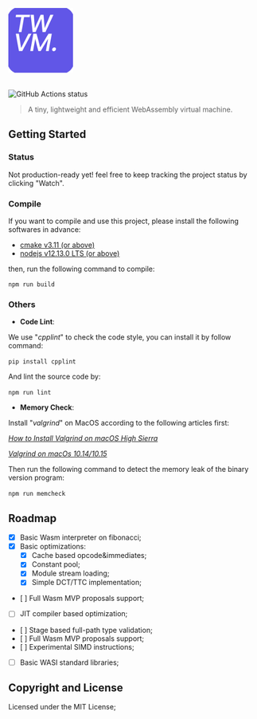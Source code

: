 <p align="left"><img width="130"src="https://github.com/Becavalier/TWVM/blob/master/assets/brand-300x300.png?raw=true"></p>

<br>

<img alt="GitHub Actions status" src="https://github.com/Becavalier/TWVM/workflows/Build CI/badge.svg">

> A tiny, lightweight and efficient WebAssembly virtual machine.

## Getting Started

### Status

Not production-ready yet! feel free to keep tracking the project status by clicking "Watch".

### Compile

If you want to compile and use this project, please install the following softwares in advance:

* [cmake v3.11 (or above)](https://cmake.org/install/)
* [nodejs v12.13.0 LTS (or above)](https://nodejs.org/en/download/)

then, run the following command to compile:

```
npm run build
```

### Others

* **Code Lint**:

We use "*cpplint*" to check the code style, you can install it by follow command:

`pip install cpplint`

And lint the source code by:

`npm run lint`

* **Memory Check**:

Install "*valgrind*" on MacOS according to the following articles first:

*[How to Install Valgrind on macOS High Sierra](https://www.gungorbudak.com/blog/2018/04/28/how-to-install-valgrind-on-macos-high-sierra/)*

*[Valgrind on macOs 10.14/10.15](https://github.com/sowson/valgrind)*


Then run the following command to detect the memory leak of the binary version program:

`npm run memcheck`

## Roadmap

- [x] Basic Wasm interpreter on fibonacci;
- [x] Basic optimizations:
  - [x] Cache based opcode&immediates;
  - [x] Constant pool;
  - [x] Module stream loading;
  - [x] Simple DCT/TTC implementation;
- [ ] Full Wasm MVP proposals support;
- [ ] JIT compiler based optimization;
- [ ] Stage based full-path type validation;
- [ ] Full Wasm MVP proposals support;
- [ ] Experimental SIMD instructions;
- [ ] Basic WASI standard libraries;


## Copyright and License

Licensed under the MIT License;
